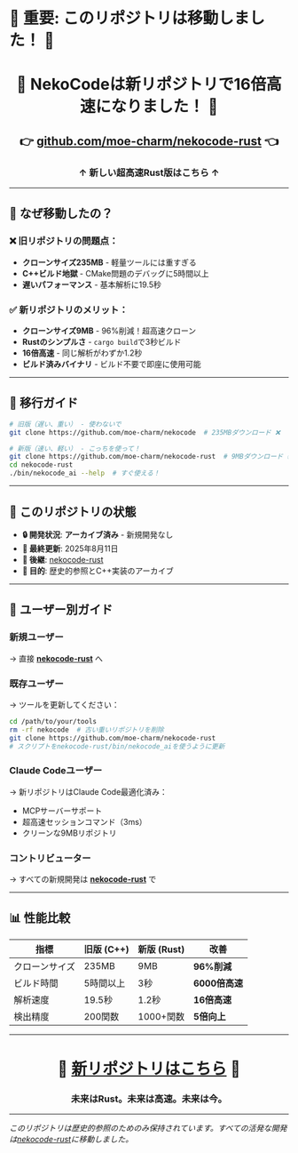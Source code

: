 # 🚨 **重要: このリポジトリは移動しました！** 🚨

<div align="center">

# 🎉 **NekoCodeは新リポジトリで16倍高速になりました！** 🎉

## 👉 **[github.com/moe-charm/nekocode-rust](https://github.com/moe-charm/nekocode-rust)** 👈

### **↑ 新しい超高速Rust版はこちら ↑**

</div>

---

## 📢 **なぜ移動したの？**

### ❌ **旧リポジトリの問題点：**
- **クローンサイズ235MB** - 軽量ツールには重すぎる
- **C++ビルド地獄** - CMake問題のデバッグに5時間以上
- **遅いパフォーマンス** - 基本解析に19.5秒

### ✅ **新リポジトリのメリット：**
- **クローンサイズ9MB** - 96%削減！超高速クローン
- **Rustのシンプルさ** - `cargo build`で3秒ビルド
- **16倍高速** - 同じ解析がわずか1.2秒
- **ビルド済みバイナリ** - ビルド不要で即座に使用可能

---

## 🚀 **移行ガイド**

```bash
# 旧版（遅い、重い） - 使わないで
git clone https://github.com/moe-charm/nekocode  # 235MBダウンロード ❌

# 新版（速い、軽い） - こっちを使って！
git clone https://github.com/moe-charm/nekocode-rust  # 9MBダウンロード ✅
cd nekocode-rust
./bin/nekocode_ai --help  # すぐ使える！
```

---

## 📌 **このリポジトリの状態**

- **🔒 開発状況**: **アーカイブ済み** - 新規開発なし
- **📅 最終更新**: 2025年8月11日
- **🔄 後継**: [nekocode-rust](https://github.com/moe-charm/nekocode-rust)
- **💾 目的**: 歴史的参照とC++実装のアーカイブ

---

## 🎯 **ユーザー別ガイド**

### **新規ユーザー**
→ 直接 **[nekocode-rust](https://github.com/moe-charm/nekocode-rust)** へ

### **既存ユーザー**
→ ツールを更新してください：
```bash
cd /path/to/your/tools
rm -rf nekocode  # 古い重いリポジトリを削除
git clone https://github.com/moe-charm/nekocode-rust
# スクリプトをnekocode-rust/bin/nekocode_aiを使うように更新
```

### **Claude Codeユーザー**
→ 新リポジトリはClaude Code最適化済み：
- MCPサーバーサポート
- 超高速セッションコマンド（3ms）
- クリーンな9MBリポジトリ

### **コントリビューター**
→ すべての新規開発は **[nekocode-rust](https://github.com/moe-charm/nekocode-rust)** で

---

## 📊 **性能比較**

| 指標 | 旧版 (C++) | 新版 (Rust) | 改善 |
|------|------------|-------------|------|
| クローンサイズ | 235MB | 9MB | **96%削減** |
| ビルド時間 | 5時間以上 | 3秒 | **6000倍高速** |
| 解析速度 | 19.5秒 | 1.2秒 | **16倍高速** |
| 検出精度 | 200関数 | 1000+関数 | **5倍向上** |

---

<div align="center">

# 🚀 **[新リポジトリはこちら](https://github.com/moe-charm/nekocode-rust)** 🚀

### **未来はRust。未来は高速。未来は今。**

</div>

---

*このリポジトリは歴史的参照のためのみ保持されています。すべての活発な開発は[nekocode-rust](https://github.com/moe-charm/nekocode-rust)に移動しました。*